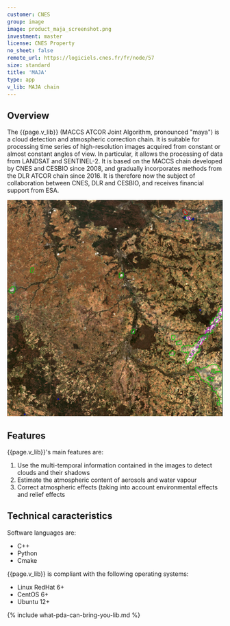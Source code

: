 ```yaml
---
customer: CNES
group: image
image: product_maja_screenshot.png
investment: master
license: CNES Property
no_sheet: false
remote_url: https://logiciels.cnes.fr/fr/node/57
size: standard
title: 'MAJA'
type: app
v_lib: MAJA chain
---
```



Overview
--------

The {{page.v_lib}} (MACCS ATCOR Joint Algorithm, pronounced "maya") is a cloud detection and atmospheric correction chain. It is suitable for processing time series of high-resolution images acquired from constant or almost constant angles of view. In particular, it allows the processing of data from LANDSAT and SENTINEL-2.  It is based on the MACCS chain developed by CNES and CESBIO since 2008, and gradually incorporates methods from the DLR ATCOR chain since 2016. It is therefore now the subject of collaboration between CNES, DLR and CESBIO, and receives financial support from ESA.

![{{page.v_lib}} picture](product_maja_screenshot.png)

Features
--------

{{page.v_lib}}'s main features are:
1. Use the multi-temporal information contained in the images to detect clouds and their shadows
2. Estimate the atmospheric content of aerosols and water vapour
3. Correct atmospheric effects (taking into account environmental effects and relief effects


Technical caracteristics
------------------------

Software languages are:
* C++
* Python
* Cmake

{{page.v_lib}} is compliant with the following operating systems:
* Linux RedHat 6+
* CentOS 6+
* Ubuntu 12+



{% include what-pda-can-bring-you-lib.md %}
